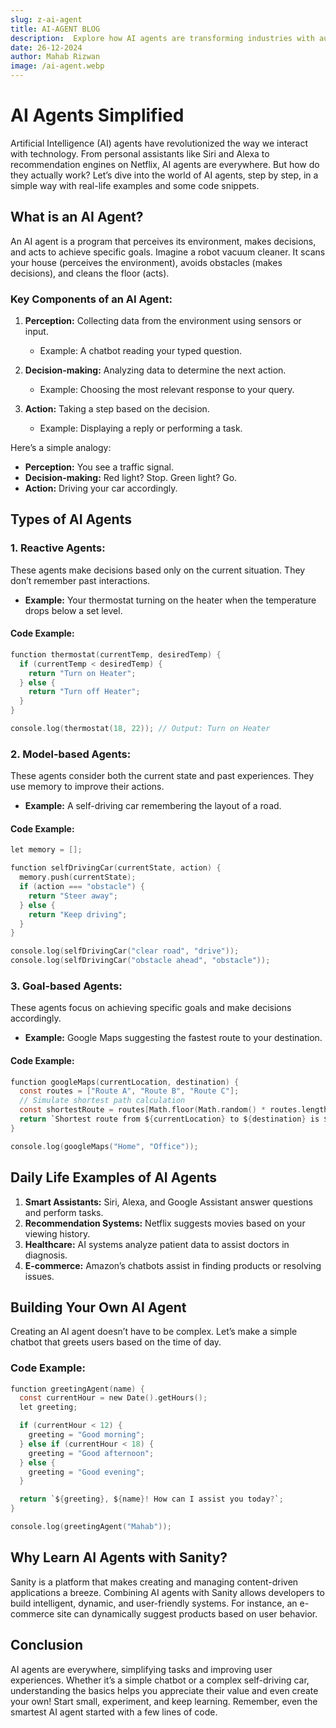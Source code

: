 ```yaml
---
slug: z-ai-agent
title: AI-AGENT BLOG
description:  Explore how AI agents are transforming industries with automation and smart decision-making. 
date: 26-12-2024
author: Mahab Rizwan
image: /ai-agent.webp
---
```


# AI Agents Simplified

Artificial Intelligence (AI) agents have revolutionized the way we interact with technology. From personal assistants like Siri and Alexa to recommendation engines on Netflix, AI agents are everywhere. But how do they actually work? Let’s dive into the world of AI agents, step by step, in a simple way with real-life examples and some code snippets.

## What is an AI Agent?
An AI agent is a program that perceives its environment, makes decisions, and acts to achieve specific goals. Imagine a robot vacuum cleaner. It scans your house (perceives the environment), avoids obstacles (makes decisions), and cleans the floor (acts).

### Key Components of an AI Agent:
1. **Perception:** Collecting data from the environment using sensors or input.
   - Example: A chatbot reading your typed question.

2. **Decision-making:** Analyzing data to determine the next action.
   - Example: Choosing the most relevant response to your query.

3. **Action:** Taking a step based on the decision.
   - Example: Displaying a reply or performing a task.

Here’s a simple analogy: 
- **Perception:** You see a traffic signal.
- **Decision-making:** Red light? Stop. Green light? Go.
- **Action:** Driving your car accordingly.

## Types of AI Agents

### 1. **Reactive Agents:**
These agents make decisions based only on the current situation. They don’t remember past interactions. 
- **Example:** Your thermostat turning on the heater when the temperature drops below a set level.

#### Code Example:
```c showLineNumbers 
function thermostat(currentTemp, desiredTemp) {
  if (currentTemp < desiredTemp) {
    return "Turn on Heater";
  } else {
    return "Turn off Heater";
  }
}

console.log(thermostat(18, 22)); // Output: Turn on Heater
```

### 2. **Model-based Agents:**
These agents consider both the current state and past experiences. They use memory to improve their actions.
- **Example:** A self-driving car remembering the layout of a road.

#### Code Example:
```c showLineNumbers 
let memory = [];

function selfDrivingCar(currentState, action) {
  memory.push(currentState);
  if (action === "obstacle") {
    return "Steer away";
  } else {
    return "Keep driving";
  }
}

console.log(selfDrivingCar("clear road", "drive"));
console.log(selfDrivingCar("obstacle ahead", "obstacle"));
```

### 3. **Goal-based Agents:**
These agents focus on achieving specific goals and make decisions accordingly. 
- **Example:** Google Maps suggesting the fastest route to your destination.

#### Code Example:
```c showLineNumbers 
function googleMaps(currentLocation, destination) {
  const routes = ["Route A", "Route B", "Route C"];
  // Simulate shortest path calculation
  const shortestRoute = routes[Math.floor(Math.random() * routes.length)];
  return `Shortest route from ${currentLocation} to ${destination} is ${shortestRoute}`;
}

console.log(googleMaps("Home", "Office"));
```

## Daily Life Examples of AI Agents
1. **Smart Assistants:** Siri, Alexa, and Google Assistant answer questions and perform tasks.
2. **Recommendation Systems:** Netflix suggests movies based on your viewing history.
3. **Healthcare:** AI systems analyze patient data to assist doctors in diagnosis.
4. **E-commerce:** Amazon’s chatbots assist in finding products or resolving issues.

## Building Your Own AI Agent
Creating an AI agent doesn’t have to be complex. Let’s make a simple chatbot that greets users based on the time of day.

### Code Example:
```c showLineNumbers 
function greetingAgent(name) {
  const currentHour = new Date().getHours();
  let greeting;

  if (currentHour < 12) {
    greeting = "Good morning";
  } else if (currentHour < 18) {
    greeting = "Good afternoon";
  } else {
    greeting = "Good evening";
  }

  return `${greeting}, ${name}! How can I assist you today?`;
}

console.log(greetingAgent("Mahab"));
```

## Why Learn AI Agents with Sanity?
Sanity is a platform that makes creating and managing content-driven applications a breeze. Combining AI agents with Sanity allows developers to build intelligent, dynamic, and user-friendly systems. For instance, an e-commerce site can dynamically suggest products based on user behavior.

## Conclusion
AI agents are everywhere, simplifying tasks and improving user experiences. Whether it’s a simple chatbot or a complex self-driving car, understanding the basics helps you appreciate their value and even create your own! Start small, experiment, and keep learning. Remember, even the smartest AI agent started with a few lines of code.
